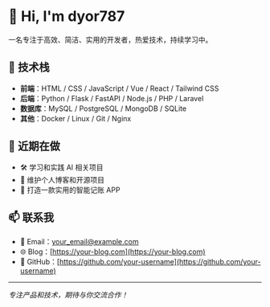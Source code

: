 # 👋 Hi, I'm dyor787

一名专注于高效、简洁、实用的开发者，热爱技术，持续学习中。

## 🚀 技术栈
- **前端**：HTML / CSS / JavaScript / Vue / React / Tailwind CSS
- **后端**：Python / Flask / FastAPI / Node.js / PHP / Laravel
- **数据库**：MySQL / PostgreSQL / MongoDB / SQLite
- **其他**：Docker / Linux / Git / Nginx

## 🌱 近期在做
- 🛠 学习和实践 AI 相关项目
- 📝 维护个人博客和开源项目
- 🤖 打造一款实用的智能记账 APP

## 📫 联系我
- 📧 Email：your_email@example.com
- 🌐 Blog：[https://your-blog.com](https://your-blog.com)
- 🐙 GitHub：[https://github.com/your-username](https://github.com/your-username)

---

_专注产品和技术，期待与你交流合作！_
